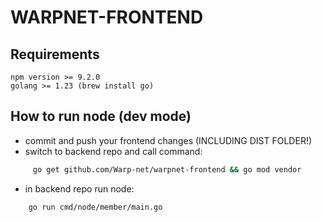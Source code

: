# WARPNET-FRONTEND
## Requirements
    npm version >= 9.2.0
    golang >= 1.23 (brew install go)

## How to run node (dev mode)
* commit and push your frontend changes (INCLUDING DIST FOLDER!)
* switch to backend repo and call command:

```bash 
     go get github.com/Warp-net/warpnet-frontend && go mod vendor
```
- in backend repo run node:
```bash 
    go run cmd/node/member/main.go
```
